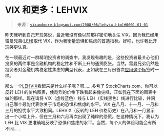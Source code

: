 <!--yml

分类：未分类

日期：2024-05-18 18:34:33

-->

# VIX 和更多：LEHVIX

> 来源：[`vixandmore.blogspot.com/2008/06/lehvix.html#0001-01-01`](http://vixandmore.blogspot.com/2008/06/lehvix.html#0001-01-01)

昨天我听到自己开玩笑说，最近我没有像以前那样密切地关注 VIX，因为我已经用雷曼兄弟([LEH](http://vixandmore.blogspot.com/search/label/LEH))取代 VIX，作为我衡量恐惧和焦虑的首选指标。好吧，也许我比开玩笑更认真。

在一项最近对一群精明投资者的调查中，我发现有趣的是，这些投资者最关心他们投资的两件事是金融机构的稳定性和不断上升的通货膨胀。当然，雷曼兄弟仍然是投资者对金融机构稳定性焦虑的典型代表，正如我在三月份首次[应用这个标签](http://vixandmore.blogspot.com/2008/03/lehman-brothers-leh-bounces.html)时一样。

那么一个[LEHVIX](http://vixandmore.blogspot.com/search/label/LEHVIX)看起来是什么样子呢？嗯……多亏了 StockCharts.com，你可以反转 LEH 的价格图表，使剧烈的价格下跌看起来像尖峰，正如我在下面的图表中做的那样。现在请将 VIX（虚线蓝色）线与 LEH（实线黑色）线进行比较，并问自己哪个最能代表你关于市场的恐惧和焦虑的水平。VIX 在八月、十一月、一月和三月的担忧水平大致相同。LEHVIX（反转的 LEH 价格历史）在八月和一月显示出一个小幅上升，但在三月和六月再次出现了纯粹的恐慌。在这种情况下，我认为 LEH 比 VIX 更准确地反映了恐惧和焦虑的水平。当然，每个人的体验可能会有所不同……
